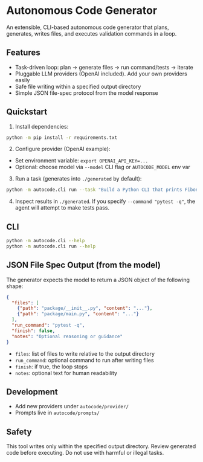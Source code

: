 # Autonomous Code Generator

An extensible, CLI-based autonomous code generator that plans, generates, writes files, and executes validation commands in a loop.

## Features
- Task-driven loop: plan → generate files → run command/tests → iterate
- Pluggable LLM providers (OpenAI included). Add your own providers easily
- Safe file writing within a specified output directory
- Simple JSON file-spec protocol from the model response

## Quickstart

1) Install dependencies:

```bash
python -m pip install -r requirements.txt
```

2) Configure provider (OpenAI example):

- Set environment variable: `export OPENAI_API_KEY=...`
- Optional: choose model via `--model` CLI flag or `AUTOCODE_MODEL` env var

3) Run a task (generates into `./generated` by default):

```bash
python -m autocode.cli run --task "Build a Python CLI that prints Fibonacci numbers" --outdir ./generated --max-steps 3 --provider openai --model gpt-4o-mini
```

4) Inspect results in `./generated`. If you specify `--command "pytest -q"`, the agent will attempt to make tests pass.

## CLI

```bash
python -m autocode.cli --help
python -m autocode.cli run --help
```

## JSON File Spec Output (from the model)
The generator expects the model to return a JSON object of the following shape:

```json
{
  "files": [
    {"path": "package/__init__.py", "content": "..."},
    {"path": "package/main.py", "content": "..."}
  ],
  "run_command": "pytest -q",
  "finish": false,
  "notes": "Optional reasoning or guidance"
}
```

- `files`: list of files to write relative to the output directory
- `run_command`: optional command to run after writing files
- `finish`: if true, the loop stops
- `notes`: optional text for human readability

## Development
- Add new providers under `autocode/provider/`
- Prompts live in `autocode/prompts/`

## Safety
This tool writes only within the specified output directory. Review generated code before executing. Do not use with harmful or illegal tasks.